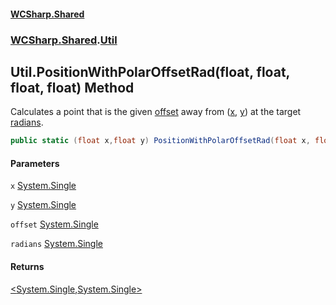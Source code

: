 #### [WCSharp\.Shared](README.md 'README')
### [WCSharp\.Shared](WCSharp.Shared.md 'WCSharp\.Shared').[Util](WCSharp.Shared.Util.md 'WCSharp\.Shared\.Util')

## Util\.PositionWithPolarOffsetRad\(float, float, float, float\) Method

Calculates a point that is the given [offset](WCSharp.Shared.Util.PositionWithPolarOffsetRad(float,float,float,float).md#WCSharp.Shared.Util.PositionWithPolarOffsetRad(float,float,float,float).offset 'WCSharp\.Shared\.Util\.PositionWithPolarOffsetRad\(float, float, float, float\)\.offset') away from \([x](WCSharp.Shared.Util.PositionWithPolarOffsetRad(float,float,float,float).md#WCSharp.Shared.Util.PositionWithPolarOffsetRad(float,float,float,float).x 'WCSharp\.Shared\.Util\.PositionWithPolarOffsetRad\(float, float, float, float\)\.x'), [y](WCSharp.Shared.Util.PositionWithPolarOffsetRad(float,float,float,float).md#WCSharp.Shared.Util.PositionWithPolarOffsetRad(float,float,float,float).y 'WCSharp\.Shared\.Util\.PositionWithPolarOffsetRad\(float, float, float, float\)\.y')\) at the target [radians](WCSharp.Shared.Util.PositionWithPolarOffsetRad(float,float,float,float).md#WCSharp.Shared.Util.PositionWithPolarOffsetRad(float,float,float,float).radians 'WCSharp\.Shared\.Util\.PositionWithPolarOffsetRad\(float, float, float, float\)\.radians')\.

```csharp
public static (float x,float y) PositionWithPolarOffsetRad(float x, float y, float offset, float radians);
```
#### Parameters

<a name='WCSharp.Shared.Util.PositionWithPolarOffsetRad(float,float,float,float).x'></a>

`x` [System\.Single](https://learn.microsoft.com/en-us/dotnet/api/system.single 'System\.Single')

<a name='WCSharp.Shared.Util.PositionWithPolarOffsetRad(float,float,float,float).y'></a>

`y` [System\.Single](https://learn.microsoft.com/en-us/dotnet/api/system.single 'System\.Single')

<a name='WCSharp.Shared.Util.PositionWithPolarOffsetRad(float,float,float,float).offset'></a>

`offset` [System\.Single](https://learn.microsoft.com/en-us/dotnet/api/system.single 'System\.Single')

<a name='WCSharp.Shared.Util.PositionWithPolarOffsetRad(float,float,float,float).radians'></a>

`radians` [System\.Single](https://learn.microsoft.com/en-us/dotnet/api/system.single 'System\.Single')

#### Returns
[&lt;](https://learn.microsoft.com/en-us/dotnet/api/system.valuetuple 'System\.ValueTuple')[System\.Single](https://learn.microsoft.com/en-us/dotnet/api/system.single 'System\.Single')[,](https://learn.microsoft.com/en-us/dotnet/api/system.valuetuple 'System\.ValueTuple')[System\.Single](https://learn.microsoft.com/en-us/dotnet/api/system.single 'System\.Single')[&gt;](https://learn.microsoft.com/en-us/dotnet/api/system.valuetuple 'System\.ValueTuple')